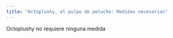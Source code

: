 ```yaml
---
title: "Octoplushy, el pulpo de peluche: Medidas necesarias"
---
```


<Note>
Octoplushy no requiere ninguna medida
</Note>
